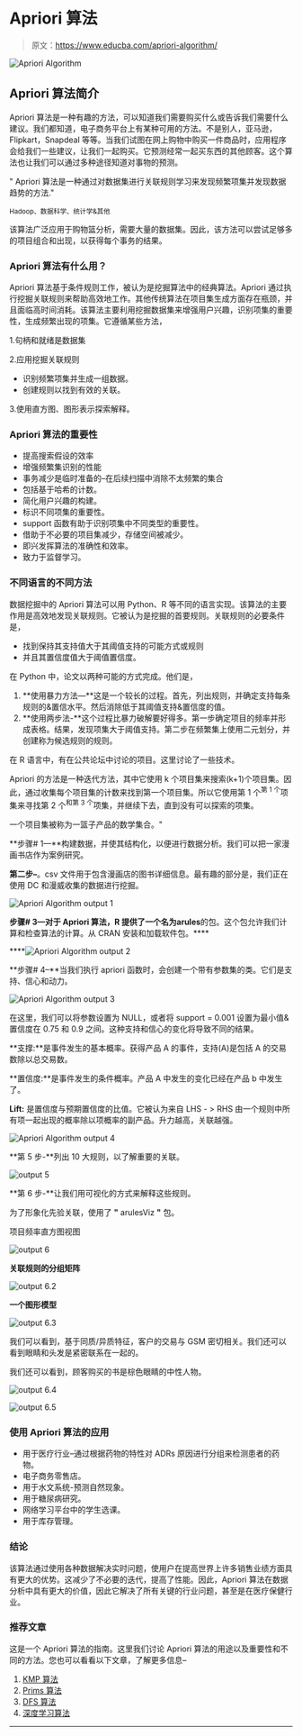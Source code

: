 # Apriori 算法

> 原文：<https://www.educba.com/apriori-algorithm/>

![Apriori Algorithm](img/61243033f3d8e3e8fae4cde61e40b819.png)



## Apriori 算法简介

Apriori 算法是一种有趣的方法，可以知道我们需要购买什么或告诉我们需要什么建议。我们都知道，电子商务平台上有某种可用的方法。不是别人，亚马逊，Flipkart，Snapdeal 等等。当我们试图在网上购物中购买一件商品时，应用程序会给我们一些建议，让我们一起购买。它预测经常一起买东西的其他顾客。这个算法也让我们可以通过多种途径知道对事物的预测。

" Apriori 算法是一种通过对数据集进行关联规则学习来发现频繁项集并发现数据趋势的方法."

<small>Hadoop、数据科学、统计学&其他</small>

该算法广泛应用于购物篮分析，需要大量的数据集。因此，该方法可以尝试足够多的项目组合和出现，以获得每个事务的结果。

### Apriori 算法有什么用？

Apriori 算法基于条件规则工作，被认为是挖掘算法中的经典算法。Apriori 通过执行挖掘关联规则来帮助高效地工作。其他传统算法在项目集生成方面存在瓶颈，并且面临高时间消耗。该算法主要利用挖掘数据集来增强用户兴趣，识别项集的重要性，生成频繁出现的项集。它遵循某些方法，

1.句柄和就绪是数据集

2.应用挖掘关联规则

*   识别频繁项集并生成一组数据。
*   创建规则以找到有效的关联。

3.使用直方图、图形表示探索解释。

### Apriori 算法的重要性

*   提高搜索假设的效率
*   增强频繁集识别的性能
*   事务减少是临时准备的–在后续扫描中消除不太频繁的集合
*   包括基于哈希的计数。
*   简化用户兴趣的构建。
*   标识不同项集的重要性。
*   support 函数有助于识别项集中不同类型的重要性。
*   借助于不必要的项目集减少，存储空间被减少。
*   即兴发挥算法的准确性和效率。
*   致力于监督学习。

### 不同语言的不同方法

数据挖掘中的 Apriori 算法可以用 Python、R 等不同的语言实现。该算法的主要作用是高效地发现关联规则。它被认为是挖掘的首要规则。关联规则的必要条件是，

*   找到保持其支持值大于其阈值支持的可能方式或规则
*   并且其置信度值大于阈值置信度。

在 Python 中，论文以两种可能的方式完成。他们是，

1.  **使用暴力方法—**这是一个较长的过程。首先，列出规则，并确定支持每条规则的&置信水平。然后消除低于其阈值支持&置信度的值。
2.  **使用两步法-**这个过程比暴力破解要好得多。第一步确定项目的频率并形成表格。结果，发现项集大于阈值支持。第二步在频繁集上使用二元划分，并创建称为候选规则的规则。

在 R 语言中，有在公共论坛中讨论的项目。这里讨论了一些技术。

Apriori 的方法是一种迭代方法，其中它使用 k 个项目集来搜索(k+1)个项目集。因此，通过收集每个项目集的计数来找到第一个项目集。所以它使用第 1 个<sup>第 1 个</sup>项集来寻找第 2 个<sup>和第 3 个</sup>项集，并继续下去，直到没有可以探索的项集。

一个项目集被称为一篮子产品的数学集合。"

**步骤# 1—**构建数据，并使其结构化，以便进行数据分析。我们可以把一家漫画书店作为案例研究。

**第二步–**。csv 文件用于包含漫画店的图书详细信息。最有趣的部分是，我们正在使用 DC 和漫威收集的数据进行挖掘。

![Apriori Algorithm output 1](img/e7eab357e84d44e79319874a7eb009e4.png)



**步骤# 3—**对于 Apriori 算法，R 提供了一个名为**arules**的包。这个包允许我们计算和检查算法的计算。从 CRAN 安装和加载软件包。****

 ****![Apriori Algorithm output 2](img/72301c2770dd31e9e132a025bd9e2a2b.png)



**步骤# 4–**当我们执行 apriori 函数时，会创建一个带有参数集的类。它们是支持、信心和动力。

![Apriori Algorithm output 3](img/cc1cb4ec2e427c7ad16cb0aeea265a96.png)



在这里，我们可以将参数设置为 NULL，或者将 support = 0.001 设置为最小值&置信度在 0.75 和 0.9 之间。这种支持和信心的变化将导致不同的结果。

**支撑:**是事件发生的基本概率。获得产品 A 的事件，支持(A)是包括 A 的交易数除以总交易数。

**置信度:**是事件发生的条件概率。产品 A 中发生的变化已经在产品 b 中发生了。

**Lift:** 是置信度与预期置信度的比值。它被认为来自 LHS - > RHS 由一个规则中所有项一起出现的概率除以项概率的副产品。升力越高，关联越强。

![Apriori Algorithm output 4](img/751a18b587601a03c1c7482835510841.png)



**第 5 步-**列出 10 大规则，以了解重要的关联。

![output 5](img/e706ac1ac0b9254eaf14a926c8bbd7ed.png)



**第 6 步-**让我们用可视化的方式来解释这些规则。

为了形象化先验关联，使用了 **"** arulesViz **"** 包。

项目频率直方图视图

![output 6](img/86619ce9dfcbe9a0f73ad09be23ff1f2.png)



**关联规则的分组矩阵**

![output 6.2](img/4672527c8076a279fde10dca3850b82b.png)



**一个图形模型**

![output 6.3](img/e11335d577c9e0801c8562ade9e2accf.png)



我们可以看到，基于同质/异质特征，客户的交易与 GSM 密切相关。我们还可以看到眼睛和头发是紧密联系在一起的。

我们还可以看到，顾客购买的书是棕色眼睛的中性人物。

![output 6.4](img/623fcf9659a35f839d4939cf28ee84e8.png)



![output 6.5](img/9fb261629a97081eab9d972f26420329.png)



### 使用 Apriori 算法的应用

*   用于医疗行业–通过根据药物的特性对 ADRs 原因进行分组来检测患者的药物。
*   电子商务零售店。
*   用于水文系统-预测自然现象。
*   用于糖尿病研究。
*   网络学习平台中的学生选课。
*   用于库存管理。

### 结论

该算法通过使用各种数据解决实时问题，使用户在提高世界上许多销售业绩方面具有更大的优势。这减少了不必要的迭代，提高了性能。因此，Apriori 算法在数据分析中具有更大的价值，因此它解决了所有关键的行业问题，甚至是在医疗保健行业。

### 推荐文章

这是一个 Apriori 算法的指南。这里我们讨论 Apriori 算法的用途以及重要性和不同的方法。您也可以看看以下文章，了解更多信息–

1.  [KMP 算法](https://www.educba.com/kmp-algorithm/)
2.  [Prims 算法](https://www.educba.com/prims-algorithm/)
3.  [DFS 算法](https://www.educba.com/dfs-algorithm/)
4.  [深度学习算法](https://www.educba.com/deep-learning-algorithms/)





****